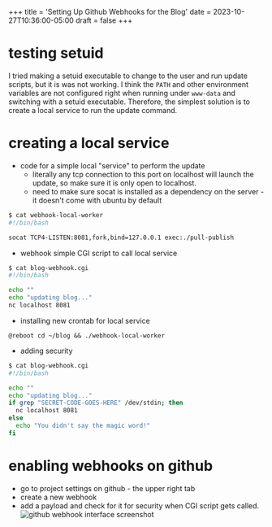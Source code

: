 +++
title = 'Setting Up Github Webhooks for the Blog'
date = 2023-10-27T10:36:00-05:00
draft = false
+++

# testing setuid
I tried making a setuid executable to change to the user and run update scripts, but it is was not working.
I think the `PATH` and other environment variables are not configured right when running under `www-data` and switching with a setuid executable.
Therefore, the simplest solution is to create a local service to run the update command.

# creating a local service
- code for a simple local "service" to perform the update
  - literally any tcp connection to this port on localhost will launch the update, so make sure it is only open to localhost.
  - need to make sure socat is installed as a dependency on the server - it doesn't come with ubuntu by default
```bash
$ cat webhook-local-worker
#!/bin/bash

socat TCP4-LISTEN:8081,fork,bind=127.0.0.1 exec:./pull-publish
```

- webhook simple CGI script to call local service
```bash
$ cat blog-webhook.cgi
#!/bin/bash

echo ""
echo "updating blog..."
nc localhost 8081
```

  - installing new crontab for local service
  ```crontab
  @reboot cd ~/blog && ./webhook-local-worker
  ```

- adding security
```bash
$ cat blog-webhook.cgi
#!/bin/bash

echo ""
echo "updating blog..."
if grep "SECRET-CODE-GOES-HERE" /dev/stdin; then
  nc localhost 8081
else
  echo "You didn't say the magic word!"
fi
```

# enabling webhooks on github
- go to project settings on github - the upper right tab
- create a new webhook
- add a payload and check for it for security when CGI script gets called.
![github webhook interface screenshot](/github-webhooks-screenshot.png)
